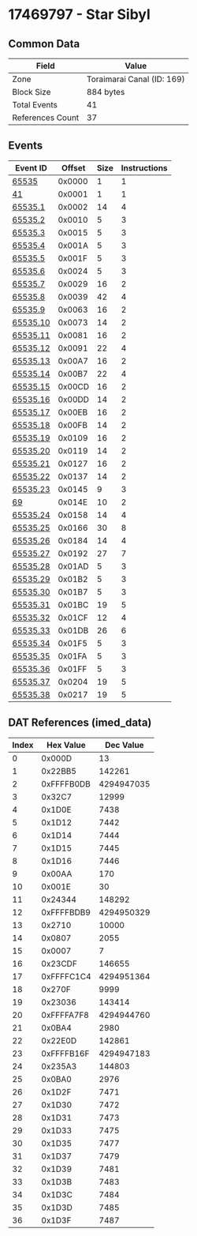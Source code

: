 # 17469797 - Star Sibyl

## Common Data

| Field            | Value                      |
|------------------|----------------------------|
| Zone             | Toraimarai Canal (ID: 169) |
| Block Size       | 884 bytes                  |
| Total Events     | 41                         |
| References Count | 37                         |

## Events

| Event ID                  | Offset   |   Size |   Instructions |
|---------------------------|----------|--------|----------------|
| [65535](./65535.md)       | 0x0000   |      1 |              1 |
| [41](./41.md)             | 0x0001   |      1 |              1 |
| [65535.1](./65535.1.md)   | 0x0002   |     14 |              4 |
| [65535.2](./65535.2.md)   | 0x0010   |      5 |              3 |
| [65535.3](./65535.3.md)   | 0x0015   |      5 |              3 |
| [65535.4](./65535.4.md)   | 0x001A   |      5 |              3 |
| [65535.5](./65535.5.md)   | 0x001F   |      5 |              3 |
| [65535.6](./65535.6.md)   | 0x0024   |      5 |              3 |
| [65535.7](./65535.7.md)   | 0x0029   |     16 |              2 |
| [65535.8](./65535.8.md)   | 0x0039   |     42 |              4 |
| [65535.9](./65535.9.md)   | 0x0063   |     16 |              2 |
| [65535.10](./65535.10.md) | 0x0073   |     14 |              2 |
| [65535.11](./65535.11.md) | 0x0081   |     16 |              2 |
| [65535.12](./65535.12.md) | 0x0091   |     22 |              4 |
| [65535.13](./65535.13.md) | 0x00A7   |     16 |              2 |
| [65535.14](./65535.14.md) | 0x00B7   |     22 |              4 |
| [65535.15](./65535.15.md) | 0x00CD   |     16 |              2 |
| [65535.16](./65535.16.md) | 0x00DD   |     14 |              2 |
| [65535.17](./65535.17.md) | 0x00EB   |     16 |              2 |
| [65535.18](./65535.18.md) | 0x00FB   |     14 |              2 |
| [65535.19](./65535.19.md) | 0x0109   |     16 |              2 |
| [65535.20](./65535.20.md) | 0x0119   |     14 |              2 |
| [65535.21](./65535.21.md) | 0x0127   |     16 |              2 |
| [65535.22](./65535.22.md) | 0x0137   |     14 |              2 |
| [65535.23](./65535.23.md) | 0x0145   |      9 |              3 |
| [69](./69.md)             | 0x014E   |     10 |              2 |
| [65535.24](./65535.24.md) | 0x0158   |     14 |              4 |
| [65535.25](./65535.25.md) | 0x0166   |     30 |              8 |
| [65535.26](./65535.26.md) | 0x0184   |     14 |              4 |
| [65535.27](./65535.27.md) | 0x0192   |     27 |              7 |
| [65535.28](./65535.28.md) | 0x01AD   |      5 |              3 |
| [65535.29](./65535.29.md) | 0x01B2   |      5 |              3 |
| [65535.30](./65535.30.md) | 0x01B7   |      5 |              3 |
| [65535.31](./65535.31.md) | 0x01BC   |     19 |              5 |
| [65535.32](./65535.32.md) | 0x01CF   |     12 |              4 |
| [65535.33](./65535.33.md) | 0x01DB   |     26 |              6 |
| [65535.34](./65535.34.md) | 0x01F5   |      5 |              3 |
| [65535.35](./65535.35.md) | 0x01FA   |      5 |              3 |
| [65535.36](./65535.36.md) | 0x01FF   |      5 |              3 |
| [65535.37](./65535.37.md) | 0x0204   |     19 |              5 |
| [65535.38](./65535.38.md) | 0x0217   |     19 |              5 |

## DAT References (imed_data)

|   Index | Hex Value   |   Dec Value |
|---------|-------------|-------------|
|       0 | 0x000D      |          13 |
|       1 | 0x22BB5     |      142261 |
|       2 | 0xFFFFB0DB  |  4294947035 |
|       3 | 0x32C7      |       12999 |
|       4 | 0x1D0E      |        7438 |
|       5 | 0x1D12      |        7442 |
|       6 | 0x1D14      |        7444 |
|       7 | 0x1D15      |        7445 |
|       8 | 0x1D16      |        7446 |
|       9 | 0x00AA      |         170 |
|      10 | 0x001E      |          30 |
|      11 | 0x24344     |      148292 |
|      12 | 0xFFFFBDB9  |  4294950329 |
|      13 | 0x2710      |       10000 |
|      14 | 0x0807      |        2055 |
|      15 | 0x0007      |           7 |
|      16 | 0x23CDF     |      146655 |
|      17 | 0xFFFFC1C4  |  4294951364 |
|      18 | 0x270F      |        9999 |
|      19 | 0x23036     |      143414 |
|      20 | 0xFFFFA7F8  |  4294944760 |
|      21 | 0x0BA4      |        2980 |
|      22 | 0x22E0D     |      142861 |
|      23 | 0xFFFFB16F  |  4294947183 |
|      24 | 0x235A3     |      144803 |
|      25 | 0x0BA0      |        2976 |
|      26 | 0x1D2F      |        7471 |
|      27 | 0x1D30      |        7472 |
|      28 | 0x1D31      |        7473 |
|      29 | 0x1D33      |        7475 |
|      30 | 0x1D35      |        7477 |
|      31 | 0x1D37      |        7479 |
|      32 | 0x1D39      |        7481 |
|      33 | 0x1D3B      |        7483 |
|      34 | 0x1D3C      |        7484 |
|      35 | 0x1D3D      |        7485 |
|      36 | 0x1D3F      |        7487 |

